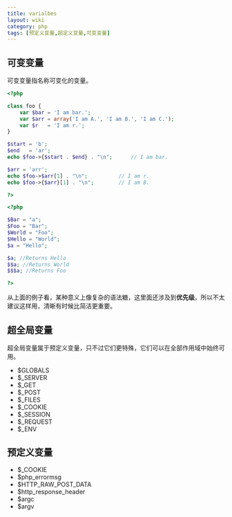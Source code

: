 ```yaml
---
title: varialbes
layout: wiki
category: php
tags: [预定义变量,超定义变量,可变变量]
---
```


## 可变变量

可变变量指名称可变化的变量。

```php
<?php

class foo {
    var $bar = 'I am bar.';
    var $arr = array('I am A.', 'I am B.', 'I am C.');
	var $r   = 'I am r.';
}

$start = 'b';
$end   = 'ar';
echo $foo->{$start . $end} . "\n";		// I am bar.

$arr = 'arr';
echo $foo->$arr[1] . "\n";			// I am r.
echo $foo->{$arr}[1] . "\n";		// I am B.

?>
```


```php
<?php

$Bar = "a";
$Foo = "Bar";
$World = "Foo";
$Hello = "World";
$a = "Hello";

$a; //Returns Hello
$$a; //Returns World
$$$a; //Returns Foo

?>
```

从上面的例子看，某种意义上像复杂的语法糖，这里面还涉及到**优先级**，所以不太建议这样用，清晰有时候比简洁更重要。


## 超全局变量

超全局变量属于预定义变量，只不过它们更特殊，它们可以在全部作用域中始终可用。

* $GLOBALS
* $_SERVER
* $_GET
* $_POST
* $_FILES
* $_COOKIE
* $_SESSION
* $_REQUEST
* $_ENV


## 预定义变量

* $_COOKIE
* $php_errormsg
* $HTTP_RAW_POST_DATA
* $http_response_header
* $argc
* $argv
